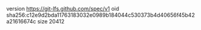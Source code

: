 version https://git-lfs.github.com/spec/v1
oid sha256:c12e9d2bda11763183032e0989b184044c530373b4d40656f45b42a21616674c
size 20412
